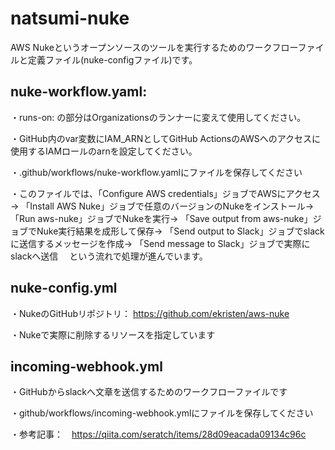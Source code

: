 # natsumi-nuke

AWS Nukeというオープンソースのツールを実行するためのワークフローファイルと定義ファイル(nuke-configファイル)です。

## nuke-workflow.yaml:

  ・runs-on: の部分はOrganizationsのランナーに変えて使用してください。
  
  ・GitHub内のvar変数にIAM_ARNとしてGitHub ActionsのAWSへのアクセスに使用するIAMロールのarnを設定してください。

  ・.github/workflows/nuke-workflow.yamlにファイルを保存してください

  ・このファイルでは、「Configure AWS credentials」ジョブでAWSにアクセス→
  「Install AWS Nuke」ジョブで任意のバージョンのNukeをインストール→
  「Run aws-nuke」ジョブでNukeを実行→
  「Save output from aws-nuke」ジョブでNuke実行結果を成形して保存→
  「Send output to Slack」ジョブでslackに送信するメッセージを作成→
  「Send message to Slack」ジョブで実際にslackへ送信　
  という流れで処理が進んでいます。


## nuke-config.yml

  ・NukeのGitHubリポジトリ： https://github.com/ekristen/aws-nuke
  
  ・Nukeで実際に削除するリソースを指定しています


## incoming-webhook.yml

  ・GitHubからslackへ文章を送信するためのワークフローファイルです
  
  ・github/workflows/incoming-webhook.ymlにファイルを保存してください

  ・参考記事：　https://qiita.com/seratch/items/28d09eacada09134c96c

  
  

  
  

